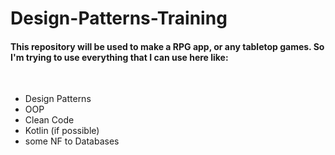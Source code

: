 # Design-Patterns-Training

<h4>This repository will be used to make a RPG app, or any tabletop games. So I'm trying to use everything that I can use here like:</h4>
<br>
<ul>
  <li>Design Patterns</li>
  <li>OOP</li>
  <li>Clean Code</li>
  <li>Kotlin (if possible)</li>
  <li>some NF to Databases</li>
<ul>

